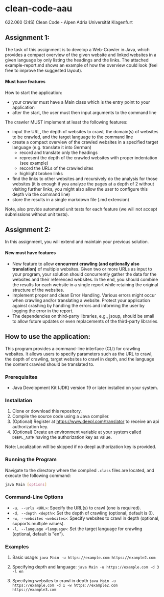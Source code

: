 
# clean-code-aau
622.060 (24S) Clean Code - Alpen Adria Universität Klagenfurt

## Assignment 1:
The task of this assignment is to develop a Web-Crawler in Java, which provides a compact overview of the given website and linked websites in a given language by only listing the headings and the links. The attached example-report.md shows an example of how the overview could look (feel free to improve the suggested layout).  

#### Must have features

How to start the application:

- your crawler must have a Main class which is the entry point to your application
- after the start, the user must then input arguments to the command line

The crawler MUST implement at least the following features:

- input the URL, the depth of websites to crawl, the domain(s) of websites to be crawled, and the target language to the command line
- create a compact overview of the crawled websites in a specified target language (e.g. translate it into German)
  - record and translate only the headings
  - represent the depth of the crawled websites with proper indentation (see example)
  - record the URLs of the crawled sites
  - highlight broken links
- find the links to other websites and recursively do the analysis for those websites (it is enough if you analyze the pages at a depth of 2 without visiting further links, you might also allow the user to configure this depth via the command line)
- store the results in a single markdown file (.md extension)

Note, also provide automated unit tests for each feature (we will not accept submissions without unit tests).

## Assignment 2:
In this assignment, you will extend and maintain your previous solution.

#### New must have features

- New feature to allow  **concurrent crawling (and optionally also translation)**  of multiple websites. Given two or more URLs as input to your program, your solution should concurrently gather the data for the websites and their referenced websites. In the end, you should combine the results for each website in a single report while retaining the original structure of the websites.
- Implement proper and clean Error Handling. Various errors might occur when crawling and/or translating a website. Protect your application against crashing by handling the errors and informing the user by logging the error in the report.
- The dependencies on third-party libraries, e.g., jsoup, should be small to allow future updates or even replacements of the third-party libraries.

## How to use the application:

This program provides a command-line interface (CLI) for crawling websites. It allows users to specify parameters such as the URL to crawl, the depth of crawling, target websites to crawl in depth, and the language the content crawled should be translated to.

### Prerequisites

- Java Development Kit (JDK) version 19 or later installed on your system.

### Installation

1. Clone or download this repository.
2. Compile the source code using a Java compiler.
3. (Optional) Register at https://www.deepl.com/translator to receive an api authorization key.
4. (Optional) Create an environment variable at your system called `DEEPL_AUTH` having the authorization key as value.

Note: Localization will be skipped if no deepl authorization key is provided.

### Running the Program

Navigate to the directory where the compiled `.class` files are located, and execute the following command:

```bash
java Main [options]
```

### Command-Line Options

-   `-u, --urls <URL>`: Specify the URL(s) to crawl (one is required).
-   `-d, --depth <depth>`: Set the depth of crawling (optional, default is 0).
-   `-w, --websites <websites>`: Specify websites to crawl in depth (optional, supports multiple values).
-   `-l, --language <language>`: Set the target language for crawling (optional, default is "en").

### Examples

1.  Basic usage:
    `java Main -u https://example.com https://example2.com`

2.  Specifying depth and language:
    `java Main -u https://example.com -d 3 -l en`

3.  Specifying websites to crawl in depth
    `java Main -u https://example.com -d 1 -w https://example2.com https://example3.com`

